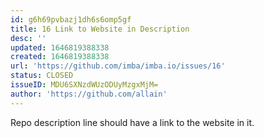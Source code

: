 ```yaml
---
id: g6h69pvbazj1dh6s6omp5gf
title: 16 Link to Website in Description
desc: ''
updated: 1646819388338
created: 1646819388338
url: 'https://github.com/imba/imba.io/issues/16'
status: CLOSED
issueID: MDU6SXNzdWUzODUyMzgxMjM=
author: 'https://github.com/allain'
---
```

Repo description line should have a link to the website in it.

